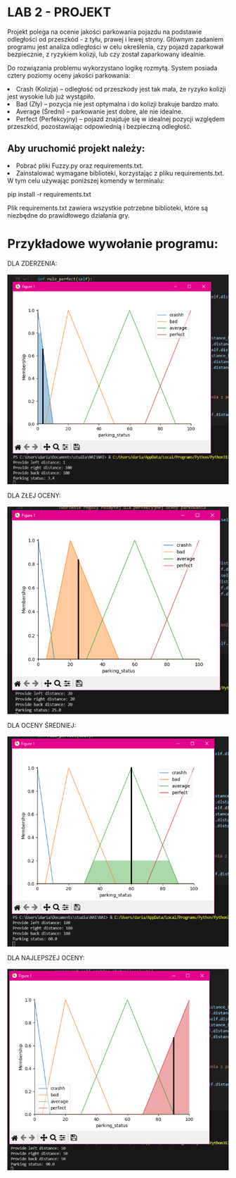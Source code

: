 # LAB 2 - PROJEKT

Projekt polega na ocenie jakości parkowania pojazdu na podstawie odległości od przeszkód - z tyłu, prawej i lewej strony. Głównym zadaniem programu jest analiza odległości w celu określenia, czy pojazd zaparkował bezpiecznie, z ryzykiem kolizji, lub czy został zaparkowany idealnie.

Do rozwiązania problemu wykorzystano logikę rozmytą. System posiada cztery poziomy oceny jakości parkowania:

<li> Crash (Kolizja) – odległość od przeszkody jest tak mała, że ryzyko kolizji jest wysokie lub już wystąpiło. </li>
<li> Bad (Zły) – pozycja nie jest optymalna i do kolizji brakuje bardzo mało. </li>
<li> Average (Średni) – parkowanie jest dobre, ale nie idealne. </li>
<li> Perfect (Perfekcyjny) – pojazd znajduje się w idealnej pozycji względem przeszkód, pozostawiając odpowiednią i bezpieczną odległość. </li>

## Aby uruchomić projekt należy:

<li> Pobrać pliki Fuzzy.py oraz requirements.txt. </li>

<li> Zainstalować wymagane biblioteki, korzystając z pliku requirements.txt. W tym celu używając poniższej komendy w terminalu: </li>

pip install -r requirements.txt

Plik requirements.txt zawiera wszystkie potrzebne biblioteki, które są niezbędne do prawidłowego działania gry.

# Przykładowe wywołanie programu:

DLA ZDERZENIA: <br></br>
![screenshot](screenshots/crash.png)

DLA ZŁEJ OCENY: <br></br>
![screenshot](screenshots/close.png)

DLA OCENY ŚREDNIEJ: <br></br>
![screenshot](screenshots/far.png)

DLA NAJLEPSZEJ OCENY: <br></br>
![screenshot](screenshots/perfect.png)
